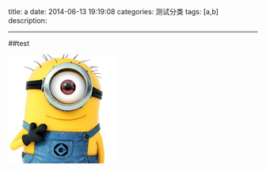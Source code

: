 title: a
date: 2014-06-13 19:19:08
categories: 测试分类
tags: [a,b]
description: 

---
##test

![img](/img/author.jpg "optional title")
